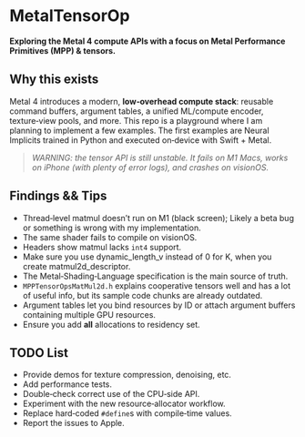 # MetalTensorOp

 **Exploring the Metal 4 compute APIs with a focus on Metal Performance Primitives (MPP) & tensors.**


## Why this exists

Metal 4 introduces a modern, **low‑overhead compute stack**: reusable command buffers, argument tables, a unified ML/compute encoder, texture‑view pools, and more.
This repo is a playground where I am planning to implement a few examples. The first examples are Neural Implicits trained in Python and executed on‑device with Swift + Metal.

> *WARNING: the tensor API is still unstable. It fails on M1 Macs, works on iPhone (with plenty of error logs), and crashes on visionOS.*


## Findings && Tips

* Thread‑level matmul doesn’t run on M1 (black screen); Likely a beta bug or something is wrong with my implementation.
* The same shader fails to compile on visionOS.
* Headers show matmul lacks `int4` support.
* Make sure you use dynamic_length_v<int> instead of 0 for K, when you create matmul2d_descriptor.
* The Metal‑Shading‑Language specification is the main source of truth.
* `MPPTensorOpsMatMul2d.h` explains cooperative tensors well and has a lot of useful info, but its sample code chunks are already outdated.
* Argument tables let you bind resources by ID or attach argument buffers containing multiple GPU resources.
* Ensure you add **all** allocations to residency set.  


## TODO List

* Provide demos for texture compression, denoising, etc.
* Add performance tests.
* Double‑check correct use of the CPU‑side API.
* Experiment with the new resource‑allocator workflow.
* Replace hard‑coded `#define`s with compile‑time values.
* Report the issues to Apple.

